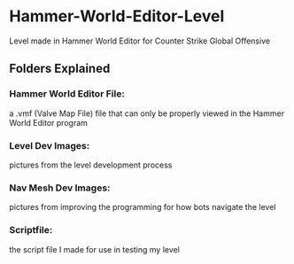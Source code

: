 # Hammer-World-Editor-Level
Level made in Hammer World Editor for Counter Strike Global Offensive

## Folders Explained

###     Hammer World Editor File: 
a .vmf (Valve Map File) file that can only be properly viewed in the Hammer World Editor program

###     Level Dev Images: 
pictures from the level development process

###     Nav Mesh Dev Images:
pictures from improving the programming for how bots navigate the level

###     Scriptfile: 
the script file I made for use in testing my level

